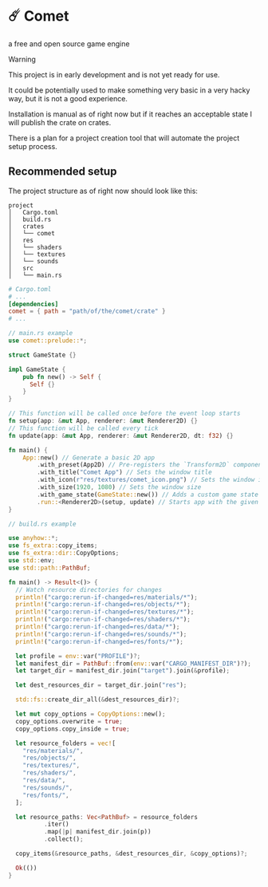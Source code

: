 # ☄️ Comet

a free and open source game engine

> [!WARNING]
> This project is in early development and is not yet ready for use.
>
> It could be potentially used to make something very basic in a very hacky way, but it is not a good experience.
>
> Installation is manual as of right now but if it reaches an acceptable state I will publish the crate on crates.
>
> There is a plan for a project creation tool that will automate the project setup process.

## Recommended setup

The project structure as of right now should look like this:

```
project
│   Cargo.toml
│   build.rs
│   crates
│   └── comet
│   res
│   └── shaders
│   └── textures
│   └── sounds
│   src
│   └── main.rs
```

```toml
# Cargo.toml
# ...
[dependencies]
comet = { path = "path/of/the/comet/crate" }
# ...
```

```rust
// main.rs example
use comet::prelude::*;

struct GameState {}

impl GameState {
    pub fn new() -> Self {
      Self {}
    }
}

// This function will be called once before the event loop starts
fn setup(app: &mut App, renderer: &mut Renderer2D) {}
// This function will be called every tick
fn update(app: &mut App, renderer: &mut Renderer2D, dt: f32) {}

fn main() {
    App::new() // Generate a basic 2D app
        .with_preset(App2D) // Pre-registers the `Transform2D` component in the scene
        .with_title("Comet App") // Sets the window title
        .with_icon(r"res/textures/comet_icon.png") // Sets the window icon
        .with_size(1920, 1080) // Sets the window size
        .with_game_state(GameState::new()) // Adds a custom game state struct
        .run::<Renderer2D>(setup, update) // Starts app with the given
}
```

```rust
// build.rs example

use anyhow::*;
use fs_extra::copy_items;
use fs_extra::dir::CopyOptions;
use std::env;
use std::path::PathBuf;

fn main() -> Result<()> {
  // Watch resource directories for changes
  println!("cargo:rerun-if-changed=res/materials/*");
  println!("cargo:rerun-if-changed=res/objects/*");
  println!("cargo:rerun-if-changed=res/textures/*");
  println!("cargo:rerun-if-changed=res/shaders/*");
  println!("cargo:rerun-if-changed=res/data/*");
  println!("cargo:rerun-if-changed=res/sounds/*");
  println!("cargo:rerun-if-changed=res/fonts/*");

  let profile = env::var("PROFILE")?;
  let manifest_dir = PathBuf::from(env::var("CARGO_MANIFEST_DIR")?);
  let target_dir = manifest_dir.join("target").join(&profile);

  let dest_resources_dir = target_dir.join("res");

  std::fs::create_dir_all(&dest_resources_dir)?;

  let mut copy_options = CopyOptions::new();
  copy_options.overwrite = true;
  copy_options.copy_inside = true;

  let resource_folders = vec![
    "res/materials/",
    "res/objects/",
    "res/textures/",
    "res/shaders/",
    "res/data/",
    "res/sounds/",
    "res/fonts/",
  ];

  let resource_paths: Vec<PathBuf> = resource_folders
          .iter()
          .map(|p| manifest_dir.join(p))
          .collect();

  copy_items(&resource_paths, &dest_resources_dir, &copy_options)?;

  Ok(())
}

```
